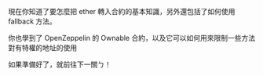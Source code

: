 現在你知道了要怎麼把 ether 轉入合約的基本知識，另外還包括了如何使用 fallback 方法。

你也學到了 OpenZeppelin 的 Ownable 合約，以及它可以如何用來限制一些方法對有特權的地址的使用

如果準備好了，就前往下一關ㄅ！
